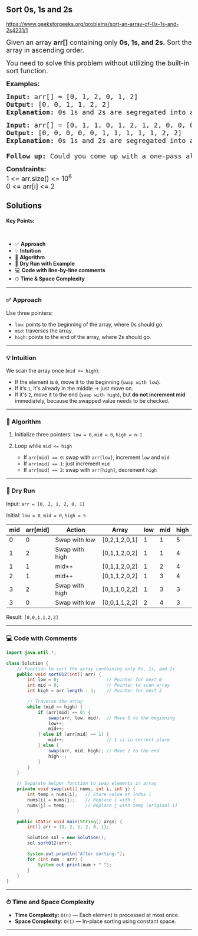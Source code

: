 ## Sort 0s, 1s and 2s


https://www.geeksforgeeks.org/problems/sort-an-array-of-0s-1s-and-2s4231/1


<div class="problems_problem_content__Xm_eO"><p><span style="font-size: 18px;">Given an array <strong>arr[]</strong> containing only <strong>0s, 1s, and 2s.</strong> Sort the array in ascending order.</span></p>
<p><span style="font-size: 18px;">You need to solve this problem without utilizing the built-in sort function.</span></p>
<p><span style="font-size: 18px;"><strong>Examples:</strong></span></p>
<pre><span style="font-size: 18px;"><strong>Input: </strong>arr[] = [0, 1, 2, 0, 1, 2]
<strong>Output: </strong>[0, 0, 1, 1, 2, 2]
<strong>Explanation: </strong>0s 1s and 2s are segregated into ascending order.</span></pre>
<pre><span style="font-size: 18px;"><strong style="font-size: 18px;">Input: </strong><span style="font-size: 18px;">arr[] = [0, 1, 1, 0, 1, 2, 1, 2, 0, 0, 0, 1]
</span><strong style="font-size: 18px;">Output: </strong><span style="font-size: 18px;">[0, 0, 0, 0, 0, 1, 1, 1, 1, 1, 2, 2]
</span><strong style="font-size: 18px;">Explanation: </strong><span style="font-size: 18px;">0s 1s and 2s are segregated into ascending order.<br><br><strong>Follow up:</strong> Could you come up with a one-pass algorithm using only constant extra space?</span></span></pre>
<p><span style="font-size: 18px;"><strong>Constraints:</strong><br>1 &lt;= arr.size() &lt;= 10<sup>6</sup><br>0 &lt;= arr[i] &lt;= 2</span></p></div>

## Solutions

#### Key Points:
```


```


* ✅ **Approach**
* 💡 **Intuition**
* 🧠 **Algorithm**
* 🧪 **Dry Run with Example**
* 💻 **Code with line-by-line comments**
* ⏱ **Time & Space Complexity**

---

### ✅ Approach

Use three pointers:

* `low`: points to the beginning of the array, where 0s should go.
* `mid`: traverses the array.
* `high`: points to the end of the array, where 2s should go.

---

### 💡 Intuition

We scan the array once (`mid <= high`):

* If the element is `0`, move it to the beginning (`swap with low`).
* If it’s `1`, it's already in the middle → just move on.
* If it's `2`, move it to the end (`swap with high`), but **do not increment mid** immediately, because the swapped value needs to be checked.

---

### 🧠 Algorithm

1. Initialize three pointers: `low = 0`, `mid = 0`, `high = n-1`
2. Loop while `mid <= high`

   * If `arr[mid] == 0`: swap with `arr[low]`, increment `low` and `mid`
   * If `arr[mid] == 1`: just increment `mid`
   * If `arr[mid] == 2`: swap with `arr[high]`, decrement `high`

---

### 🧪 Dry Run

Input: `arr = [0, 2, 1, 2, 0, 1]`

Initial: `low = 0`, `mid = 0`, `high = 5`

| mid | arr\[mid] | Action         | Array          | low | mid | high |
| --- | --------- | -------------- | -------------- | --- | --- | ---- |
| 0   | 0         | Swap with low  | \[0,2,1,2,0,1] | 1   | 1   | 5    |
| 1   | 2         | Swap with high | \[0,1,1,2,0,2] | 1   | 1   | 4    |
| 1   | 1         | mid++          | \[0,1,1,2,0,2] | 1   | 2   | 4    |
| 2   | 1         | mid++          | \[0,1,1,2,0,2] | 1   | 3   | 4    |
| 3   | 2         | Swap with high | \[0,1,1,0,2,2] | 1   | 3   | 3    |
| 3   | 0         | Swap with low  | \[0,0,1,1,2,2] | 2   | 4   | 3    |

Result: `[0,0,1,1,2,2]`

---

### 💻 Code with Comments

```java
import java.util.*;

class Solution {
    // Function to sort the array containing only 0s, 1s, and 2s
    public void sort012(int[] arr) {
        int low = 0;                  // Pointer for next 0
        int mid = 0;                  // Pointer to scan array
        int high = arr.length - 1;    // Pointer for next 2

        // Traverse the array
        while (mid <= high) {
            if (arr[mid] == 0) {
                swap(arr, low, mid);  // Move 0 to the beginning
                low++;
                mid++;
            } else if (arr[mid] == 1) {
                mid++;                // 1 is in correct place
            } else {
                swap(arr, mid, high); // Move 2 to the end
                high--;
            }
        }
    }

    // Separate helper function to swap elements in array
    private void swap(int[] nums, int i, int j) {
        int temp = nums[i];   // Store value at index i
        nums[i] = nums[j];    // Replace i with j
        nums[j] = temp;       // Replace j with temp (original i)
    }

    public static void main(String[] args) {
        int[] arr = {0, 2, 1, 2, 0, 1};

        Solution sol = new Solution();
        sol.sort012(arr);

        System.out.println("After sorting:");
        for (int num : arr) {
            System.out.print(num + " ");
        }
    }
}

```

---

### ⏱ Time and Space Complexity

* **Time Complexity:** `O(n)` — Each element is processed at most once.
* **Space Complexity:** `O(1)` — In-place sorting using constant space.

---





























